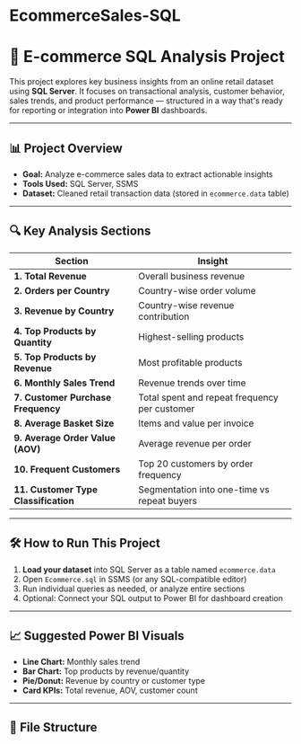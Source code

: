 # EcommerceSales-SQL

# 🛒 E-commerce SQL Analysis Project

This project explores key business insights from an online retail dataset using **SQL Server**. It focuses on transactional analysis, customer behavior, sales trends, and product performance — structured in a way that's ready for reporting or integration into **Power BI** dashboards.

---

## 📊 Project Overview

- **Goal:** Analyze e-commerce sales data to extract actionable insights
- **Tools Used:** SQL Server, SSMS
- **Dataset:** Cleaned retail transaction data (stored in `ecommerce.data` table)

---

## 🔍 Key Analysis Sections

| Section | Insight |
|--------|---------|
| **1. Total Revenue** | Overall business revenue |
| **2. Orders per Country** | Country-wise order volume |
| **3. Revenue by Country** | Country-wise revenue contribution |
| **4. Top Products by Quantity** | Highest-selling products |
| **5. Top Products by Revenue** | Most profitable products |
| **6. Monthly Sales Trend** | Revenue trends over time |
| **7. Customer Purchase Frequency** | Total spent and repeat frequency per customer |
| **8. Average Basket Size** | Items and value per invoice |
| **9. Average Order Value (AOV)** | Average revenue per order |
| **10. Frequent Customers** | Top 20 customers by order frequency |
| **11. Customer Type Classification** | Segmentation into one-time vs repeat buyers |

---

## 🛠 How to Run This Project

1. **Load your dataset** into SQL Server as a table named `ecommerce.data`
2. Open `Ecommerce.sql` in SSMS (or any SQL-compatible editor)
3. Run individual queries as needed, or analyze entire sections
4. Optional: Connect your SQL output to Power BI for dashboard creation

---

## 📈 Suggested Power BI Visuals

- **Line Chart:** Monthly sales trend
- **Bar Chart:** Top products by revenue/quantity
- **Pie/Donut:** Revenue by country or customer type
- **Card KPIs:** Total revenue, AOV, customer count

---

## 📁 File Structure

